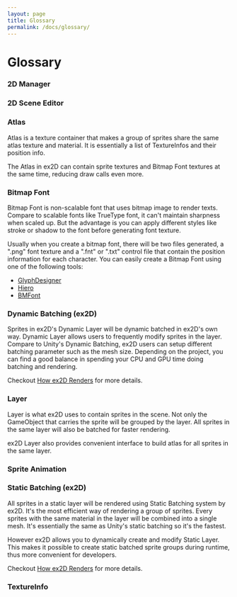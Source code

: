 ```yaml
---
layout: page
title: Glossary
permalink: /docs/glossary/
---
```


# Glossary

### 2D Manager

### 2D Scene Editor 

### Atlas 

Atlas is a texture container that makes a group of sprites share the same atlas texture and material. It is essentially a list of TextureInfos and their position info.

The Atlas in ex2D can contain sprite textures and Bitmap Font textures at the same time, reducing draw calls even more.

### Bitmap Font 

Bitmap Font is non-scalable font that uses bitmap image to render texts. Compare to scalable fonts like TrueType font, it can't maintain sharpness when scaled up. But the advantage is you can apply different styles like stroke or shadow to the font before generating font texture.

Usually when you create a bitmap font, there will be two files generated, a ".png" font texture and a ".fnt" or ".txt" control file that contain the position information for each character. You can easily create a Bitmap Font using one of the following tools:

- [GlyphDesigner][1] 
- [Hiero][2] 
- [BMFont][3] 

[1]: http://www.71squared.com/
[2]: https://code.google.com/p/libgdx/wiki/Hiero
[3]: http://www.angelcode.com/products/bmfont/

### Dynamic Batching (ex2D)

Sprites in ex2D's Dynamic Layer will be dynamic batched in ex2D's own way. Dynamic Layer allows users to frequently modify sprites in the layer. Compare to Unity's Dynamic Batching, ex2D users can setup different batching parameter such as the mesh size. Depending on the project, you can find a good balance in spending your CPU and GPU time doing batching and rendering.

Checkout [How ex2D Renders][4] for more details.

### Layer 

Layer is what ex2D uses to contain sprites in the scene. Not only the GameObject that carries the sprite will be grouped by the layer. All sprites in the same layer will also be batched for faster rendering.

ex2D Layer also provides convenient interface to build atlas for all sprites in the same layer.

### Sprite Animation

### Static Batching (ex2D)

All sprites in a static layer will be rendered using Static Batching system by ex2D. It's the most efficient way of rendering a group of sprites. Every sprites with the same material in the layer will be combined into a single mesh. It's essentially the same as Unity's static batching so it's the fastest. 

However ex2D allows you to dynamically create and modify Static Layer. This makes it possible to create static batched sprite groups during runtime, thus more convenient for developers. 

Checkout [How ex2D Renders][4] for more details.

[4]: http://jwu.github.io/ex2d_doc/docs/how-ex2d-renders.md 

### TextureInfo



